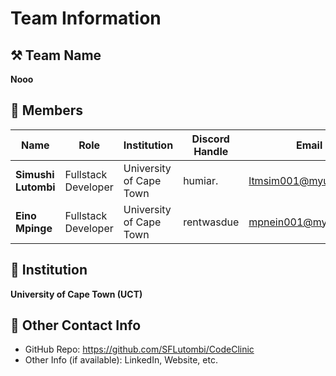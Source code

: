 # Team Information

## ⚒️ Team Name
**Nooo**

## 👥 Members
| Name     | Role                | Institution           | Discord Handle | Email |
|----------|---------------------|-----------------------| -------------------|-------------|
| **Simushi Lutombi**   | Fullstack Developer   | University of Cape Town | humiar. | ltmsim001@myuct.ac.za |
| **Eino Mpinge**   | Fullstack Developer  | University of Cape Town | rentwasdue | mpnein001@myuct.ac.za |

## 🏫 Institution
**University of Cape Town (UCT)**

## 📧 Other Contact Info
- GitHub Repo: https://github.com/SFLutombi/CodeClinic
- Other Info (if available): LinkedIn, Website, etc.
